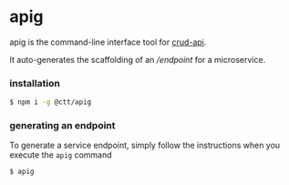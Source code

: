 apig
===

apig is the command-line interface tool for [crud-api](https://github.com/jabdul/crud-api).

It auto-generates the scaffolding of an */endpoint* for a microservice.

### installation

```sh
$ npm i -g @ctt/apig
```

### generating an endpoint
To generate a service endpoint, simply follow the instructions when you execute the `apig` command

```sh
$ apig
```
